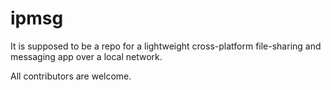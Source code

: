 ipmsg
=====

It is supposed to be a repo for a lightweight cross-platform file-sharing and messaging app over a local network.

All contributors are welcome.